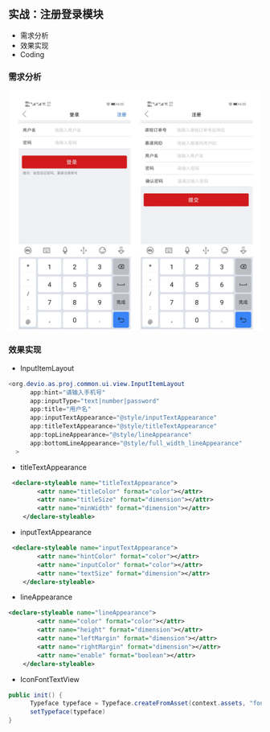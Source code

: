 ## 实战：注册登录模块

- 需求分析
- 效果实现
- Coding



### 需求分析

<img src="login_register.png" alt="login_register" style="zoom: 50%;" />



### 效果实现

- InputItemLayout

```java
<org.devio.as.proj.common.ui.view.InputItemLayout
      app:hint="请输入手机号"  
      app:inputType="text|number|password"
      app:title="用户名"
      app:inputTextAppearance="@style/inputTextAppearance"
      app:titleTextAppearance="@style/titleTextAppearance"
      app:topLineAppearance="@style/lineAppearance"
      app:bottomLineAppearance="@style/full_width_lineAppearance"
  >
```

- titleTextAppearance

```xml
 <declare-styleable name="titleTextAppearance">
        <attr name="titleColor" format="color"></attr>
        <attr name="titleSize" format="dimension"></attr>
        <attr name="minWidth" format="dimension"></attr>
    </declare-styleable>
```



- inputTextAppearance

```xml
 <declare-styleable name="inputTextAppearance">
        <attr name="hintColor" format="color"></attr>
        <attr name="inputColor" format="color"></attr>
        <attr name="textSize" format="dimension"></attr>
    </declare-styleable>
```



- lineAppearance

```xml
<declare-styleable name="lineAppearance">
        <attr name="color" format="color"></attr>
        <attr name="height" format="dimension"></attr>
        <attr name="leftMargin" format="dimension"></attr>
        <attr name="rightMargin" format="dimension"></attr>
        <attr name="enable" format="boolean"></attr>
    </declare-styleable>
```



- IconFontTextView

```java
public init() {
      Typeface typeface = Typeface.createFromAsset(context.assets, "fonts/iconfont.ttf")
      setTypeface(typeface)
}
```


